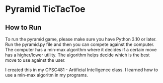 # Pyramid TicTacToe

## How to Run
To run the pyramid game, please make sure you have Python 3.10 or later. Run the pyramid.py file and then you can compete against the computer. The computer has a min-max algorithm where it decides if a certain move has a higher/lower utility. The algorithm helps decide which is the best move to use against the user. 

I created this in my CPSC481 - Artificial Intelligence class. I learned how to use a min-max algoritm in my programs.
